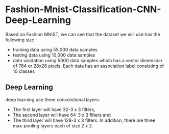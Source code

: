 # Fashion-Mnist-Classification-CNN-Deep-Learning

Based on Fashion MNIST, we can see that the dataset we will use has the following size :

- training data using 55,000 data samples
- testing data using 10,000 data samples
- data validation using 5000 data samples
which has a vector dimension of 784 or 28x28 pixels. Each data has an association label consisting of 10 classes

## Deep Learning
deep learning use three convolutional layers:

- The first layer will have 32-3 x 3 filters,
- The second layer will have 64-3 x 3 filters and
- The third layer will have 128-3 x 3 filters. In addition, there are three max-pooling layers each of size 2 x 2.
